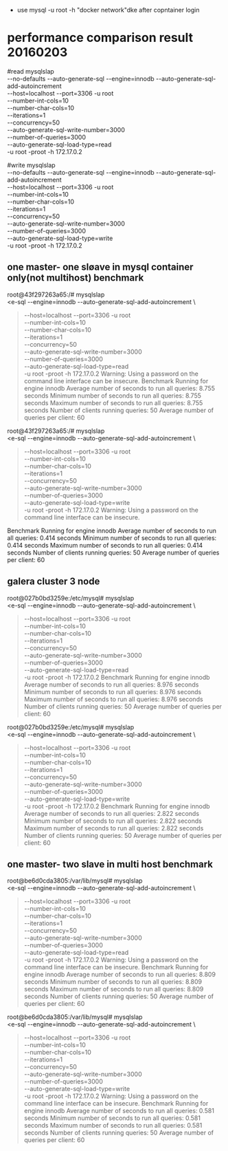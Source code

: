 - use mysql -u root -h "docker network"dke  after copntainer login


# performance comparison result 20160203

#read
mysqlslap \
 --no-defaults --auto-generate-sql --engine=innodb --auto-generate-sql-add-autoincrement \
 --host=localhost --port=3306 -u root \
 --number-int-cols=10 \
 --number-char-cols=10 \
 --iterations=1 \
 --concurrency=50 \
 --auto-generate-sql-write-number=3000 \
 --number-of-queries=3000 \
 --auto-generate-sql-load-type=read \
 -u root -proot -h 172.17.0.2

#write
 mysqlslap \
 --no-defaults --auto-generate-sql --engine=innodb --auto-generate-sql-add-autoincrement \
 --host=localhost --port=3306 -u root \
 --number-int-cols=10 \
 --number-char-cols=10 \
 --iterations=1 \
 --concurrency=50 \
 --auto-generate-sql-write-number=3000 \
 --number-of-queries=3000 \
 --auto-generate-sql-load-type=write \
-u root -proot -h 172.17.0.2

##  one master- one sløave in mysql container only(not multihost)  benchmark

root@43f297263a65:/# mysqlslap \
<e-sql --engine=innodb --auto-generate-sql-add-autoincrement \
>  --host=localhost --port=3306 -u root \
>  --number-int-cols=10 \
>  --number-char-cols=10 \
>  --iterations=1 \
>  --concurrency=50 \
>  --auto-generate-sql-write-number=3000 \
>  --number-of-queries=3000 \
>  --auto-generate-sql-load-type=read \
>  -u root -proot -h 172.17.0.2
Warning: Using a password on the command line interface can be insecure.
Benchmark
    Running for engine innodb
    Average number of seconds to run all queries: 8.755 seconds
    Minimum number of seconds to run all queries: 8.755 seconds
    Maximum number of seconds to run all queries: 8.755 seconds
    Number of clients running queries: 50
    Average number of queries per client: 60


root@43f297263a65:/# mysqlslap \
<e-sql --engine=innodb --auto-generate-sql-add-autoincrement \
>  --host=localhost --port=3306 -u root \
>  --number-int-cols=10 \
>  --number-char-cols=10 \
>  --iterations=1 \
>  --concurrency=50 \
>  --auto-generate-sql-write-number=3000 \
>  --number-of-queries=3000 \
>  --auto-generate-sql-load-type=write \
> -u root -proot -h 172.17.0.2
Warning: Using a password on the command line interface can be insecure.

Benchmark
    Running for engine innodb
    Average number of seconds to run all queries: 0.414 seconds
    Minimum number of seconds to run all queries: 0.414 seconds
    Maximum number of seconds to run all queries: 0.414 seconds
    Number of clients running queries: 50
    Average number of queries per client: 60


## galera cluster 3 node


root@027b0bd3259e:/etc/mysql# mysqlslap \
<e-sql --engine=innodb --auto-generate-sql-add-autoincrement \
>  --host=localhost --port=3306 -u root \
>  --number-int-cols=10 \
>  --number-char-cols=10 \
>  --iterations=1 \
>  --concurrency=50 \
>  --auto-generate-sql-write-number=3000 \
>  --number-of-queries=3000 \
>  --auto-generate-sql-load-type=read \
>  -u root -proot -h 172.17.0.2
Benchmark
    Running for engine innodb
    Average number of seconds to run all queries: 8.976 seconds
    Minimum number of seconds to run all queries: 8.976 seconds
    Maximum number of seconds to run all queries: 8.976 seconds
    Number of clients running queries: 50
    Average number of queries per client: 60




root@027b0bd3259e:/etc/mysql#  mysqlslap \
<e-sql --engine=innodb --auto-generate-sql-add-autoincrement \
>  --host=localhost --port=3306 -u root \
>  --number-int-cols=10 \
>  --number-char-cols=10 \
>  --iterations=1 \
>  --concurrency=50 \
>  --auto-generate-sql-write-number=3000 \
>  --number-of-queries=3000 \
>  --auto-generate-sql-load-type=write \
> -u root -proot -h 172.17.0.2
Benchmark
    Running for engine innodb
    Average number of seconds to run all queries: 2.822 seconds
    Minimum number of seconds to run all queries: 2.822 seconds
    Maximum number of seconds to run all queries: 2.822 seconds
    Number of clients running queries: 50
    Average number of queries per client: 60




##  one master- two slave in multi host benchmark
root@be6d0cda3805:/var/lib/mysql# mysqlslap \
<e-sql --engine=innodb --auto-generate-sql-add-autoincrement \
>  --host=localhost --port=3306 -u root \
>  --number-int-cols=10 \
>  --number-char-cols=10 \
>  --iterations=1 \
>  --concurrency=50 \
>  --auto-generate-sql-write-number=3000 \
>  --number-of-queries=3000 \
>  --auto-generate-sql-load-type=read \
>  -u root -proot -h 172.17.0.2
Warning: Using a password on the command line interface can be insecure.
Benchmark
    Running for engine innodb
    Average number of seconds to run all queries: 8.809 seconds
    Minimum number of seconds to run all queries: 8.809 seconds
    Maximum number of seconds to run all queries: 8.809 seconds
    Number of clients running queries: 50
    Average number of queries per client: 60

root@be6d0cda3805:/var/lib/mysql# mysqlslap \
<e-sql --engine=innodb --auto-generate-sql-add-autoincrement \
>  --host=localhost --port=3306 -u root \
>  --number-int-cols=10 \
>  --number-char-cols=10 \
>  --iterations=1 \
>  --concurrency=50 \
>  --auto-generate-sql-write-number=3000 \
>  --number-of-queries=3000 \
>  --auto-generate-sql-load-type=write \
> -u root -proot -h 172.17.0.2
Warning: Using a password on the command line interface can be insecure.
Benchmark
    Running for engine innodb
    Average number of seconds to run all queries: 0.581 seconds
    Minimum number of seconds to run all queries: 0.581 seconds
    Maximum number of seconds to run all queries: 0.581 seconds
    Number of clients running queries: 50
    Average number of queries per client: 60